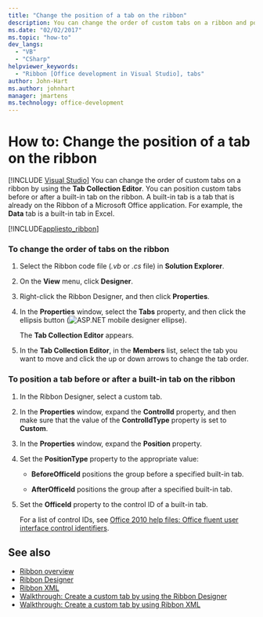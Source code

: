 ```yaml
---
title: "Change the position of a tab on the ribbon"
description: You can change the order of custom tabs on a ribbon and position custom tabs before or after a built-in tab on the ribbon by using the Tab Collection Editor.
ms.date: "02/02/2017"
ms.topic: "how-to"
dev_langs:
  - "VB"
  - "CSharp"
helpviewer_keywords:
  - "Ribbon [Office development in Visual Studio], tabs"
author: John-Hart
ms.author: johnhart
manager: jmartens
ms.technology: office-development
---
```

# How to: Change the position of a tab on the ribbon

 [!INCLUDE [Visual Studio](~/includes/applies-to-version/vs-windows-only.md)]
  You can change the order of custom tabs on a ribbon by using the **Tab Collection Editor**. You can position custom tabs before or after a built-in tab on the ribbon. A built-in tab is a tab that is already on the Ribbon of a Microsoft Office application. For example, the **Data** tab is a built-in tab in Excel.

 [!INCLUDE[appliesto_ribbon](../vsto/includes/appliesto-ribbon-md.md)]

### To change the order of tabs on the ribbon

1. Select the Ribbon code file (*.vb* or *.cs* file) in **Solution Explorer**.

2. On the **View** menu, click **Designer**.

3. Right-click the Ribbon Designer, and then click **Properties**.

4. In the **Properties** window, select the **Tabs** property, and then click the ellipsis button (![ASP.NET mobile designer ellipse](../sharepoint/media/mwellipsis.gif "ASP.NET Mobile Designer ellipse")).

     The **Tab Collection Editor** appears.

5. In the **Tab Collection Editor**, in the **Members** list, select the tab you want to move and click the up or down arrows to change the tab order.

### To position a tab before or after a built-in tab on the ribbon

1. In the Ribbon Designer, select a custom tab.

2. In the **Properties** window, expand the **ControlId** property, and then make sure that the value of the **ControlIdType** property is set to **Custom**.

3. In the **Properties** window, expand the **Position** property.

4. Set the **PositionType** property to the appropriate value:

    - **BeforeOfficeId** positions the group before a specified built-in tab.

    - **AfterOfficeId** positions the group after a specified built-in tab.

5. Set the **OfficeId** property to the control ID of a built-in tab.

     For a list of control IDs, see [Office 2010 help files: Office fluent user interface control identifiers](https://www.microsoft.com/download/details.aspx?id=50745).

## See also
- [Ribbon overview](../vsto/ribbon-overview.md)
- [Ribbon Designer](../vsto/ribbon-designer.md)
- [Ribbon XML](../vsto/ribbon-xml.md)
- [Walkthrough: Create a custom tab by using the Ribbon Designer](../vsto/walkthrough-creating-a-custom-tab-by-using-the-ribbon-designer.md)
- [Walkthrough: Create a custom tab by using Ribbon XML](../vsto/walkthrough-creating-a-custom-tab-by-using-ribbon-xml.md)
